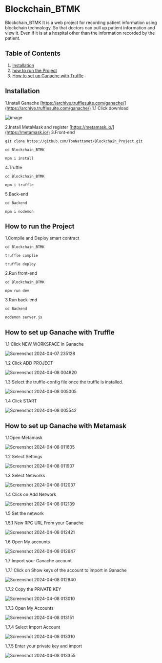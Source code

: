 # Blockchain_BTMK

Blockchain_BTMK It is a web project for recording patient information using blockchain technology. So that doctors can pull up patient information and view it. Even if it is at a hospital other than the information recorded by the patient.

## Table of Contents

 1. [Installation](#installation) 
 2. [how to run the Project](#how-to-run-the-project)
 3. [How to set up Ganache with Truffle](#how-to-set-up-ganache-with-truffle)

## Installation
1.Install Ganache
[https://archive.trufflesuite.com/ganache/](https://archive.trufflesuite.com/ganache/)
1.1 Click download

![image](https://github.com/TonNattamet/Blockchain_Project/assets/117368788/973c0cda-59db-43a2-bab1-e3363fbcfbc2)

2.Install MetaMask and register
[https://metamask.io/](https://metamask.io/)
3.Front-end

    git clone https://github.com/TonNattamet/Blockchain_Project.git
  
    cd Blockchain_BTMK
    
    npm i install

4.Truffle

    cd Blockchain_BTMK
    
    npm i truffle

  5.Back-end

    cd Backend
    
    npm i nodemon

## How to run the Project
1.Compile and Deploy smart contract

    cd Blockchain_BTMK
    
    truffle complie
    
    truffle deploy

2.Run front-end

    cd Blockchain_BTMK
    
    npm run dev

3.Run back-end

    cd Backend
    
    nodemon server.js

## How to set up Ganache with Truffle
1.1 Click NEW WORKSPACE in Ganache

![Screenshot 2024-04-07 235128](https://github.com/TonNattamet/Blockchain_Project/assets/117368788/2cf5c2cc-01e1-4ceb-a8d3-3ab8e494daa2)

1.2 Click ADD PROJECT

![Screenshot 2024-04-08 004820](https://github.com/TonNattamet/Blockchain_Project/assets/117368788/a69fc3b5-a6ad-4ca3-a133-7d6f11462e12)

1.3 Select the truffle-config file once the truffle is installed.

![Screenshot 2024-04-08 005005](https://github.com/TonNattamet/Blockchain_Project/assets/117368788/1c829de5-c649-4123-8234-3a8683e94266)

1.4 Click START

![Screenshot 2024-04-08 005542](https://github.com/TonNattamet/Blockchain_Project/assets/117368788/1587bc65-eafa-4910-995f-ac5e34886b45)

## How to set up Ganache with Metamask
1.1Open Metamask

![Screenshot 2024-04-08 011605](https://github.com/TonNattamet/Blockchain_Project/assets/117368788/ebef4644-5f97-4d6c-9a29-86fbc5a1b69e)

1.2 Select Settings

![Screenshot 2024-04-08 011907](https://github.com/TonNattamet/Blockchain_Project/assets/117368788/ffd70366-1d52-4bf5-8e51-8adc2653a1b1)

1.3 Select Networks

![Screenshot 2024-04-08 012037](https://github.com/TonNattamet/Blockchain_Project/assets/117368788/636063d6-b61e-4545-a692-a1dab1de68a6)

1.4 Click on Add Network

![Screenshot 2024-04-08 012139](https://github.com/TonNattamet/Blockchain_Project/assets/117368788/7f3d9795-3852-44eb-9884-d4b83c88bc97)

1.5 Set the network

  1.5.1 New RPC URL From your Ganache  
 
![Screenshot 2024-04-08 012421](https://github.com/TonNattamet/Blockchain_Project/assets/117368788/81abde8d-2021-4ca8-8a49-46be2c18f33d)

1.6 Open My accounts

![Screenshot 2024-04-08 012647](https://github.com/TonNattamet/Blockchain_Project/assets/117368788/159a9236-4b09-461d-a2c9-8ae0c6a24e4d)

1.7 Import your Ganache account

1.7.1 Click on Show keys of the account to import in Ganache

![Screenshot 2024-04-08 012840](https://github.com/TonNattamet/Blockchain_Project/assets/117368788/8171ca51-fff5-46da-9b7b-eb2381401bf5)

1.7.2 Copy the PRIVATE KEY

![Screenshot 2024-04-08 013010](https://github.com/TonNattamet/Blockchain_Project/assets/117368788/43e93ce2-5045-4dec-a9e9-9d3072ac8613)

1.7.3 Open My Accounts

![Screenshot 2024-04-08 013151](https://github.com/TonNattamet/Blockchain_Project/assets/117368788/17a018f6-ddc7-450d-add2-422d429c56ce)

1.7.4 Select Import Account

![Screenshot 2024-04-08 013310](https://github.com/TonNattamet/Blockchain_Project/assets/117368788/dd097199-2cbb-4be0-b8a3-3d4b1dcb0e2b)

1.7.5 Enter your private key and import

![Screenshot 2024-04-08 013355](https://github.com/TonNattamet/Blockchain_Project/assets/117368788/371eaf87-6a04-4c10-983c-f81aa34423a1)
